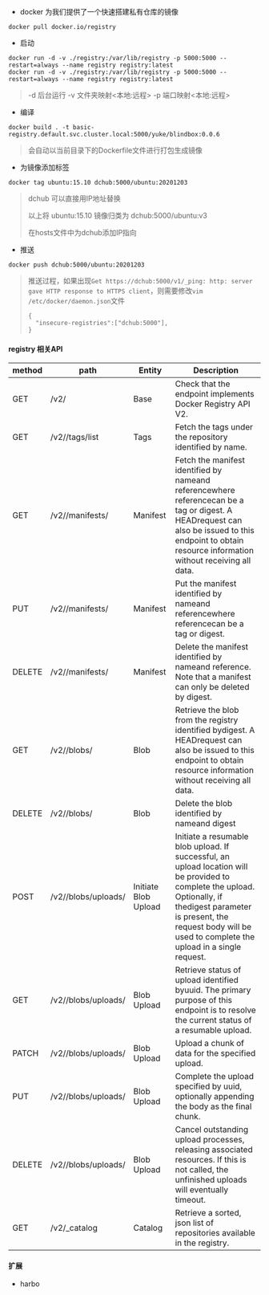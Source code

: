 * docker 为我们提供了一个快速搭建私有仓库的镜像

```
docker pull docker.io/registry
```

* 启动

```
docker run -d -v ./registry:/var/lib/registry -p 5000:5000 --restart=always --name registry registry:latest
docker run -d -v ./registry:/var/lib/registry -p 5000:5000 --restart=always --name registry registry:latest
```

> -d 后台运行
> -v 文件夹映射<本地:远程>
> -p 端口映射<本地:远程>
> 

* 编译

```
docker build . -t basic-registry.default.svc.cluster.local:5000/yuke/blindbox:0.0.6
```

> 会自动以当前目录下的Dockerfile文件进行打包生成镜像

* 为镜像添加标签

```
docker tag ubuntu:15.10 dchub:5000/ubuntu:20201203
```

> dchub 可以直接用IP地址替换
>
> 以上将 ubuntu:15.10 镜像归类为  dchub:5000/ubuntu:v3
>
> 在hosts文件中为dchub添加IP指向 

* 推送

```
docker push dchub:5000/ubuntu:20201203
```

>推送过程，如果出现`Get https://dchub:5000/v1/_ping: http: server gave HTTP response to HTTPS client`，则需要修改`vim /etc/docker/daemon.json`文件
>
>```
>{
>	"insecure-registries":["dchub:5000"],
>}
>```
>
>


#### registry 相关API
| method	| path	| Entity	| Description| 
| ---- | ---- | ---- | ---- |
|GET|	/v2/|	Base|	Check that the endpoint implements Docker Registry API V2.
|GET|	/v2/<name>/tags/list|	Tags|	Fetch the tags under the repository identified by name.
|GET|	/v2/<name>/manifests/<reference>|	Manifest|	Fetch the manifest identified by nameand referencewhere referencecan be a tag or digest. A HEADrequest can also be issued to this endpoint to obtain resource information without receiving all data.
|PUT|	/v2/<name>/manifests/<reference>|	Manifest|	Put the manifest identified by nameand referencewhere referencecan be a tag or digest.
|DELETE|	/v2/<name>/manifests/<reference>|	Manifest|	Delete the manifest identified by nameand reference. Note that a manifest can only be deleted by digest.
|GET|	/v2/<name>/blobs/<digest>|	Blob|	Retrieve the blob from the registry identified bydigest. A HEADrequest can also be issued to this endpoint to obtain resource information without receiving all data.
|DELETE|	/v2/<name>/blobs/<digest>|	Blob|	Delete the blob identified by nameand digest
|POST|	/v2/<name>/blobs/uploads/|	Initiate Blob Upload|	Initiate a resumable blob upload. If successful, an upload location will be provided to complete the upload. Optionally, if thedigest parameter is present, the request body will be used to complete the upload in a single request.
|GET	|/v2/<name>/blobs/uploads/<uuid>|	Blob Upload|	Retrieve status of upload identified byuuid. The primary purpose of this endpoint is to resolve the current status of a resumable upload.
|PATCH	|/v2/<name>/blobs/uploads/<uuid>|	Blob Upload	|Upload a chunk of data for the specified upload.
|PUT	|/v2/<name>/blobs/uploads/<uuid>|	Blob Upload|	Complete the upload specified by uuid, optionally appending the body as the final chunk.
|DELETE	|/v2/<name>/blobs/uploads/<uuid>|	Blob Upload|	Cancel outstanding upload processes, releasing associated resources. If this is not called, the unfinished uploads will eventually timeout.
|GET	|/v2/_catalog|	Catalog	|Retrieve a sorted, json list of repositories available in the registry.

#### 扩展

- harbo

